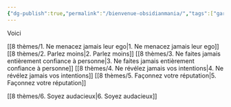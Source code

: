 ```yaml
---
{"dg-publish":true,"permalink":"/bienvenue-obsidianmania/","tags":["gardenEntry"],"noteIcon":""}
---
```


Voici

[[8 thèmes/1. Ne menacez jamais leur ego\|1. Ne menacez jamais leur ego]]
[[8 thèmes/2. Parlez moins\|2. Parlez moins]]
[[8 thèmes/3. Ne faites jamais entièrement confiance à personne\|3. Ne faites jamais entièrement confiance à personne]]
[[8 thèmes/4. Ne révélez jamais vos intentions\|4. Ne révélez jamais vos intentions]]
[[8 thèmes/5. Façonnez votre réputation\|5. Façonnez votre réputation]]

[[8 thèmes/6. Soyez audacieux\|6. Soyez audacieux]]

